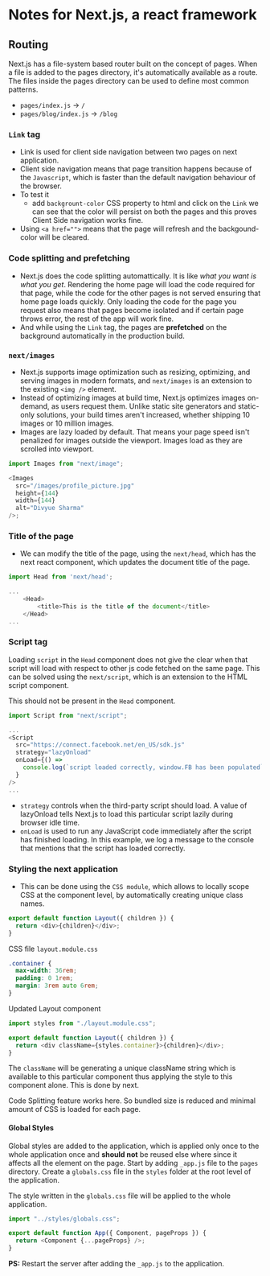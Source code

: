 # Notes for Next.js, a react framework

## Routing

Next.js has a file-system based router built on the concept of pages. When a file is added to the pages directory, it's automatically available as a route. The files inside the pages directory can be used to define most common patterns.

- `pages/index.js` -> `/`
- `pages/blog/index.js` -> `/blog`

### `Link` tag

- Link is used for client side navigation between two pages on next application.
- Client side navigation means that page transition happens because of the `Javascript`, which is faster than the default navigation behaviour of the browser.
- To test it
  - add `backgrount-color` CSS property to html and click on the `Link` we can see that the color will persist on both the pages and this proves Client Side navigation works fine.
- Using `<a href="">` means that the page will refresh and the backgound-color will be cleared.

### Code splitting and prefetching

- Next.js does the code splitting automattically. It is like _what you want is what you get_. Rendering the home page will load the code required for that page, while the code for the other pages is not served ensuring that home page loads quickly. Only loading the code for the page you request also means that pages become isolated and if certain page throws error, the rest of the app will work fine.
- And while using the `Link` tag, the pages are **prefetched** on the background automatically in the production build.

### `next/images`

- Next.js supports image optimization such as resizing, optimizing, and serving images in modern formats, and `next/images` is an extension to the existing `<img />` element.
- Instead of optimizing images at build time, Next.js optimizes images on-demand, as users request them. Unlike static site generators and static-only solutions, your build times aren't increased, whether shipping 10 images or 10 million images.
- Images are lazy loaded by default. That means your page speed isn't penalized for images outside the viewport. Images load as they are scrolled into viewport.

```js
import Images from "next/image";

<Images
  src="/images/profile_picture.jpg"
  height={144}
  width={144}
  alt="Divyue Sharma"
/>;
```

### Title of the page

- We can modify the title of the page, using the `next/head`, which has the next react component, which updates the document title of the page.

```js
import Head from 'next/head';

...
    <Head>
        <title>This is the title of the document</title>
    </Head>
...
```

### Script tag

Loading `script` in the `Head` component does not give the clear when that script will load with respect to other js code fetched on the same page. This can be solved using the `next/script`, which is an extension to the HTML script component.

This should not be present in the `Head` component.

```js
import Script from "next/script";

...
<Script
  src="https://connect.facebook.net/en_US/sdk.js"
  strategy="lazyOnload"
  onLoad={() =>
    console.log(`script loaded correctly, window.FB has been populated`)
  }
/>
...
```

- `strategy` controls when the third-party script should load. A value of lazyOnload tells Next.js to load this particular script lazily during browser idle time.
- `onLoad` is used to run any JavaScript code immediately after the script has finished loading. In this example, we log a message to the console that mentions that the script has loaded correctly.

### Styling the next application

- This can be done using the `CSS module`, which allows to locally scope CSS at the component level, by automatically creating unique class names.

```js
export default function Layout({ children }) {
  return <div>{children}</div>;
}
```

CSS file `layout.module.css`

```css
.container {
  max-width: 36rem;
  padding: 0 1rem;
  margin: 3rem auto 6rem;
}
```

Updated Layout component

```js
import styles from "./layout.module.css";

export default function Layout({ children }) {
  return <div className={styles.container}>{children}</div>;
}
```

The `className` will be generating a unique className string which is available to this particular component thus applying the style to this component alone. This is done by next.

Code Splitting feature works here. So bundled size is reduced and minimal amount of CSS is loaded for each page.

#### Global Styles

Global styles are added to the application, which is applied only once to the whole application once and **should not** be reused else where since it affects all the element on the page. Start by adding `_app.js` file to the `pages` directory. Create a `globals.css` file in the `styles` folder at the root level of the application.

The style written in the `globals.css` file will be applied to the whole application.

```js
import "../styles/globals.css";

export default function App({ Component, pageProps }) {
  return <Component {...pageProps} />;
}
```

**PS:** Restart the server after adding the `_app.js` to the application.
